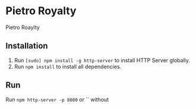 # Pietro Royalty

Pietro Roaylty

## Installation

1. Run `[sudo] npm install -g http-server` to install HTTP Server globally.
2. Run `npm install` to install all dependencies.

## Run

Run `npm http-server -p 8080` or `` without
